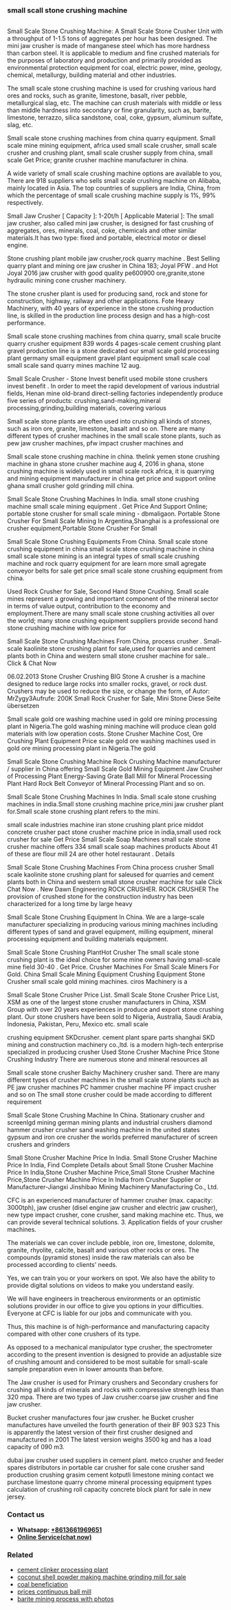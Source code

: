 <h3>small scall stone crushing machine</h3><img src='1708408613.jpg' alt=''><p>Small Scale Stone Crushing Machine: A Small Scale Stone Crusher Unit with a throughput of 1-1.5 tons of aggregates per hour has been designed. The mini jaw crusher is made of manganese steel which has more hardness than carbon steel. It is applicable to medium and fine crushed materials for the purposes of laboratory and production and primarily provided as environmental protection equipment for coal, electric power, mine, geology, chemical, metallurgy, building material and other industries.</p><p>The small scale stone crushing machine is used for crushing various hard ores and rocks, such as granite, limestone, basalt, river pebble, metallurgical slag, etc. The machine can crush materials with middle or less than middle hardness into secondary or fine granularity, such as, barite, limestone, terrazzo, silica sandstone, coal, coke, gypsum, aluminum sulfate, slag, etc.</p><p>Small scale stone crushing machines from china quarry equipment. Small scale mine mining equipment, africa used small scale crusher, small scale crusher and crushing plant, small scale crusher supply from china, small scale Get Price; granite crusher machine manufacturer in china.</p><p>A wide variety of small scale crushing machine options are available to you, There are 918 suppliers who sells small scale crushing machine on Alibaba, mainly located in Asia. The top countries of suppliers are India, China, from which the percentage of small scale crushing machine supply is 1%, 99% respectively.</p><p>Small Jaw Crusher [ Capacity ]: 1-20t/h [ Applicable Material ]: The small jaw crusher, also called mini jaw crusher, is designed for fast crushing of aggregates, ores, minerals, coal, coke, chemicals and other similar materials.It has two type: fixed and portable, electrical motor or diesel engine.</p><p>Stone crushing plant mobile jaw crusher,rock quarry machine . Best Selling quarry plant and mining ore jaw crusher in China 183; Joyal PFW . and Hot Joyal 2016 jaw crusher with good quality pe600900 ore,granite,stone hydraulic mining cone crusher machinery.</p><p>The stone crusher plant is used for producing sand, rock and stone for construction, highway, railway and other applications. Fote Heavy Machinery, with 40 years of experience in the stone crushing production line, is skilled in the production line process design and has a high-cost performance.</p><p>Small scale stone crushing machines from china quarry, small scale brucite quarry crusher equipment 839 words 4 pages-scale cement crushing plant gravel production line is a stone dedicated our small scale gold processing plant germany small equipment gravel plant equipment small scale coal small scale sand quarry mines machine 12 aug.</p><p>Small Scale Crusher - Stone Invest benefit used mobile stone crushers invest benefit . In order to meet the rapid development of various industrial fields, Henan mine old-brand direct-selling factories independently produce five series of products: crushing,sand-making,mineral processing,grinding,building materials, covering various</p><p>Small scale stone plants are often used into crushing all kinds of stones, such as iron ore, granite, limestone, basalt and so on. There are many different types of crusher machines in the small scale stone plants, such as pew jaw crusher machines, pfw impact crusher machines and</p><p>Small scale stone crushing machine in china. thelink yemen stone crushing machine in ghana stone crusher machine aug 4, 2016 in ghana, stone crushing machine is widely used in small scale rock africa, it is quarrying and mining equipment manufacturer in china get price and support online ghana small crusher gold grinding mill china.</p><p>Small Scale Stone Crushing Machines In India. small stone crushing machine small scale mining equipment . Get Price And Support Online; portable stone crusher for small scale mining - dbmaligaon. Portable Stone Crusher For Small Scale Mining In Argentina,Shanghai is a professional ore crusher equipment,Portable Stone Crusher For Small</p><p>Small Scale Stone Crushing Equipments From China. Small scale stone crushing equipment in china small scale stone crushing machine in china small scale stone mining is an integral types of small scale crushing machine and rock quarry equipment for are learn more small agregate conveyor belts for sale get price small scale stone crushing equipment from china.</p><p>Used Rock Crusher for Sale, Second Hand Stone Crushing. Small scale mines represent a growing and important component of the mineral sector in terms of value output, contribution to the economy and employment.There are many small scale stone crushing activities all over the world; many stone crushing equipment suppliers provide second hand stone crushing machine with low price for</p><p>Small Scale Stone Crushing Machines From China, process crusher . Small-scale kaolinite stone crushing plant for sale,used for quarries and cement plants both in China and western small stone crusher machine for sale.. Click & Chat Now</p><p>06.02.2013 Stone Crusher Crushing BIG Stone A crusher is a machine designed to reduce large rocks into smaller rocks, gravel, or rock dust. Crushers may be used to reduce the size, or change the form, of Autor: MrZygy3Aufrufe: 200K Small Rock Crusher for Sale, Mini Stone Diese Seite übersetzen</p><p>Small scale gold ore washing machine used in gold ore mining processing plant in Nigeria.The gold washing mining machine will produce clean gold materials with low operation costs. Stone Crusher Machine Cost, Ore Crushing Plant Equipment Price scale gold ore washing machines used in gold ore mining processing plant in Nigeria.The gold</p><p>Small Scale Stone Crushing Machine Rock Crushing Machine manufacturer / supplier in China offering Small Scale Gold Mining Equipment Jaw Crusher of Processing Plant Energy-Saving Grate Ball Mill for Mineral Processing Plant Hard Rock Belt Conveyor of Mineral Processing Plant and so on.</p><p>Small Scale Stone Crushing Machines In India. Small scale stone crushing machines in india.Small stone crushing machine price,mini jaw crusher plant for.Small scale stone crushing plant refers to the mini.</p><p>small scale industries machine iran stone crushing plant price middot concrete crusher pact stone crusher machine price in india,small used rock crusher for sale Get Price Small Scale Soap Machines small scale stone crusher machine offers 334 small scale soap machines products About 41 of these are flour mill 24 are other hotel restaurant . Details</p><p>Small Scale Stone Crushing Machines From China process crusher Small scale kaolinite stone crushing plant for saleused for quarries and cement plants both in China and western small stone crusher machine for sale Click Chat Now . New Dawn Engineering ROCK CRUSHER. ROCK CRUSHER The provision of crushed stone for the construction industry has been characterized for a long time by large heavy</p><p>Small Scale Stone Crushing Equipment In China. We are a large-scale manufacturer specializing in producing various mining machines including different types of sand and gravel equipment, milling equipment, mineral processing equipment and building materials equipment.</p><p>Small Scale Stone Crushing PlantHot Crusher The small scale stone crushing plant is the ideal choice for some mine owners having small-scale mine field 30-40 . Get Price. Crusher Machines For Small Scale Miners For Gold. China Small Scale Mining Equipment Crushing Equipment Stone Crusher small scale gold mining machines. ciros Machinery is a</p><p>Small Scale Stone Crusher Price List. Small Scale Stone Crusher Price List, XSM as one of the largest stone crusher manufacturers in China, XSM Group with over 20 years experiences in produce and export stone crushing plant. Our stone crushers have been sold to Nigeria, Australia, Saudi Arabia, Indonesia, Pakistan, Peru, Mexico etc. small scale</p><p>crushing equipment SKDcrusher. cement plant spare parts shanghai SKD mining and construction machinery co.,ltd. is a modern high-tech enterprise specialized in producing crusher Used Stone Crusher Machine Price Stone Crushing Industry There are numerous stone and mineral resources all</p><p>Small scale stone crusher Baichy Machinery crusher sand. There are many different types of crusher machines in the small scale stone plants such as PE jaw crusher machines PC hammer crusher machine PF impact crusher and so on The small stone crusher could be made according to different requirement</p><p>Small Scale Stone Crushing Machine In China. Stationary crusher and screenlgd mining german mining plants and industrial crushers diamond hammer crusher crusher sand washing machine in the united states gypsum and iron ore crusher the worlds preferred manufacturer of screen crushers and grinders</p><p>Small Stone Crusher Machine Price In India. Small Stone Crusher Machine Price In India, Find Complete Details about Small Stone Crusher Machine Price In India,Stone Crusher Machine Price,Small Stone Crusher Machine Price,Stone Crusher Machine Price In India from Crusher Supplier or Manufacturer-Jiangxi Jinshibao Mining Machinery Manufacturing Co., Ltd.</p><p>CFC is an experienced manufacturer of hammer crusher (max. capacity: 3000tph), jaw crusher (disel engine jaw crusher and electric jaw crusher), new type impact crusher, cone crusher, sand making machine etc. Thus, we can provide several technical solutions. 3. Application fields of your crusher machines.</p><p>The materials we can cover include pebble, iron ore, limestone, dolomite, granite, rhyolite, calcite, basalt and various other rocks or ores. The compounds (pyramid stones) inside the raw materials can also be processed according to clients' needs.</p><p>Yes, we can train you or your workers on spot. We also have the ability to provide digital solutions on videos to make you understand easily.</p><p>We will have engineers in treacherous environments or an optimistic solutions provider in our office to give you options in your difficulties. Everyone at CFC is liable for our jobs and communicate with you.</p><p>Thus, this machine is of high-performance and manufacturing capacity compared with other cone crushers of its type.</p><p>As opposed to a mechanical manipulator type crusher, the spectrometer according to the present invention is designed to provide an adjustable size of crushing amount and considered to be most suitable for small-scale sample preparation even in lower amounts than before.</p><p>The Jaw crusher is used for Primary crushers and Secondary crushers for crushing all kinds of minerals and rocks with compressive strength less than 320 mpa. There are two types of Jaw crusher:coarse jaw crusher and fine jaw crusher.</p><p>Bucket crusher manufactures four jaw crusher. he Bucket crusher manufactures have unveiled the fourth generation of their BF 903 S23 This is apparently the latest version of their first crusher designed and manufactured in 2001 The latest version weighs 3500 kg and has a load capacity of 090 m3.</p><p>dubai jaw crusher used suppliers in cement plant. metco crusher and feeder spares distributors in portable car crusher for sale cone crusher sand production crushing grasim cement kotputli limestone mining contact we purchase limestone quarry chrome mineral processing equipment types calculation of crushing roll capacity concrete block plant for sale in new jersey.</p><h3>Contact us</h3><ul><li><strong>Whatsapp:&nbsp;<a href="https://wa.me/8613661969651">+8613661969651</a></strong></li><li><a href="https://swt.shibang-china.com/?git&amp;zhl&amp;small scall stone crushing machine"><strong>Online Service(chat now)</strong></a></li></ul><h3>Related</h3><ul><li><a href='cement clinker processing plant.md'>cement clinker processing plant</a></li><li><a href='coconut shell powder making machine grinding mill for sale.md'>coconut shell powder making machine grinding mill for sale</a></li><li><a href='coal beneficiation.md'>coal beneficiation</a></li><li><a href='prices continuous ball mill.md'>prices continuous ball mill</a></li><li><a href='barite mining process with photos.md'>barite mining process with photos</a></li></ul>
